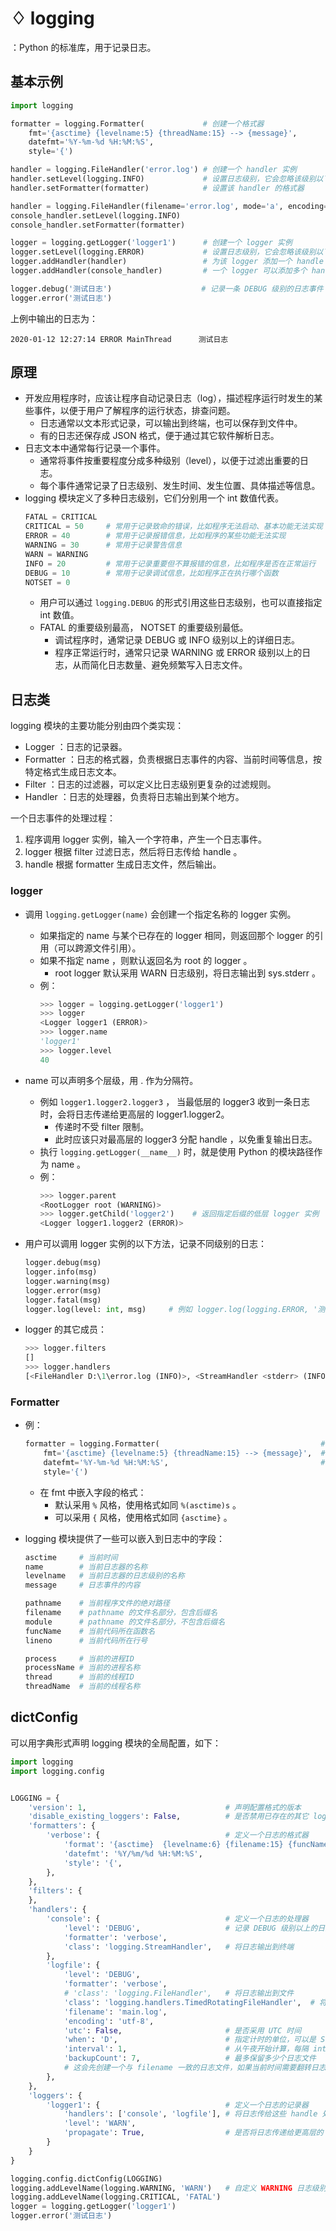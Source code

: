 # ♢ logging

：Python 的标准库，用于记录日志。

## 基本示例

```py
import logging

formatter = logging.Formatter(             # 创建一个格式器
    fmt='{asctime} {levelname:5} {threadName:15} --> {message}',
    datefmt='%Y-%m-%d %H:%M:%S',
    style='{')

handler = logging.FileHandler('error.log') # 创建一个 handler 实例
handler.setLevel(logging.INFO)             # 设置日志级别，它会忽略该级别以下的日志
handler.setFormatter(formatter)            # 设置该 handler 的格式器

handler = logging.FileHandler(filename='error.log', mode='a', encoding='utf-8') # 创建一个 handler 实例
console_handler.setLevel(logging.INFO)
console_handler.setFormatter(formatter)

logger = logging.getLogger('logger1')      # 创建一个 logger 实例
logger.setLevel(logging.ERROR)             # 设置日志级别，它会忽略该级别以下的日志
logger.addHandler(handler)                 # 为该 logger 添加一个 handle
logger.addHandler(console_handler)         # 一个 logger 可以添加多个 handle ，将日志同时传给它们

logger.debug('测试日志')                    # 记录一条 DEBUG 级别的日志事件
logger.error('测试日志')
```

上例中输出的日志为：
```
2020-01-12 12:27:14 ERROR MainThread      测试日志
```

## 原理

- 开发应用程序时，应该让程序自动记录日志（log），描述程序运行时发生的某些事件，以便于用户了解程序的运行状态，排查问题。
  - 日志通常以文本形式记录，可以输出到终端，也可以保存到文件中。
  - 有的日志还保存成 JSON 格式，便于通过其它软件解析日志。
- 日志文本中通常每行记录一个事件。
  - 通常将事件按重要程度分成多种级别（level），以便于过滤出重要的日志。
  - 每个事件通常记录了日志级别、发生时间、发生位置、具体描述等信息。
- logging 模块定义了多种日志级别，它们分别用一个 int 数值代表。
  ```py
  FATAL = CRITICAL
  CRITICAL = 50     # 常用于记录致命的错误，比如程序无法启动、基本功能无法实现
  ERROR = 40        # 常用于记录报错信息，比如程序的某些功能无法实现
  WARNING = 30      # 常用于记录警告信息
  WARN = WARNING
  INFO = 20         # 常用于记录重要但不算报错的信息，比如程序是否在正常运行
  DEBUG = 10        # 常用于记录调试信息，比如程序正在执行哪个函数
  NOTSET = 0
  ```
  - 用户可以通过 `logging.DEBUG` 的形式引用这些日志级别，也可以直接指定 int 数值。
  - FATAL 的重要级别最高， NOTSET 的重要级别最低。
    - 调试程序时，通常记录 DEBUG 或 INFO 级别以上的详细日志。
    - 程序正常运行时，通常只记录 WARNING 或 ERROR 级别以上的日志，从而简化日志数量、避免频繁写入日志文件。

## 日志类

logging 模块的主要功能分别由四个类实现：
- Logger ：日志的记录器。
- Formatter ：日志的格式器，负责根据日志事件的内容、当前时间等信息，按特定格式生成日志文本。
- Filter ：日志的过滤器，可以定义比日志级别更复杂的过滤规则。
- Handler ：日志的处理器，负责将日志输出到某个地方。

一个日志事件的处理过程：
1. 程序调用 logger 实例，输入一个字符串，产生一个日志事件。
2. logger 根据 filter 过滤日志，然后将日志传给 handle 。
3. handle 根据 formatter 生成日志文件，然后输出。

### logger

- 调用 `logging.getLogger(name)` 会创建一个指定名称的 logger 实例。
  - 如果指定的 name 与某个已存在的 logger 相同，则返回那个 logger 的引用（可以跨源文件引用）。
  - 如果不指定 name ，则默认返回名为 root 的 logger 。
    - root logger 默认采用 WARN 日志级别，将日志输出到 sys.stderr 。
  - 例：
    ```py
    >>> logger = logging.getLogger('logger1')
    >>> logger             
    <Logger logger1 (ERROR)>
    >>> logger.name
    'logger1'
    >>> logger.level
    40
    ```
  
- name 可以声明多个层级，用 . 作为分隔符。
  - 例如 `logger1.logger2.logger3` ， 当最低层的 logger3 收到一条日志时，会将日志传递给更高层的 logger1.logger2。
    - 传递时不受 filter 限制。
    - 此时应该只对最高层的 logger3 分配 handle ，以免重复输出日志。
  - 执行 `logging.getLogger(__name__)` 时，就是使用 Python 的模块路径作为 name 。
  - 例：
    ```py
    >>> logger.parent
    <RootLogger root (WARNING)>
    >>> logger.getChild('logger2')    # 返回指定后缀的低层 logger 实例
    <Logger logger1.logger2 (ERROR)>
    ```

- 用户可以调用 logger 实例的以下方法，记录不同级别的日志：
  ```py
  logger.debug(msg)
  logger.info(msg)
  logger.warning(msg)
  logger.error(msg)
  logger.fatal(msg)
  logger.log(level: int, msg)     # 例如 logger.log(logging.ERROR, '测试日志')
  ```

- logger 的其它成员：
  ```py
  >>> logger.filters 
  []
  >>> logger.handlers
  [<FileHandler D:\1\error.log (INFO)>, <StreamHandler <stderr> (INFO)>]
  ```

### Formatter

- 例：
  ```py
  formatter = logging.Formatter(                                    # 创建一个格式器
      fmt='{asctime} {levelname:5} {threadName:15} --> {message}',  # 设置每个日志事件的格式化字符串
      datefmt='%Y-%m-%d %H:%M:%S',                                  # 设置 asctime 时间字段的格式化字符串
      style='{')
  ```
  - 在 fmt 中嵌入字段的格式：
    - 默认采用 `%` 风格，使用格式如同 `%(asctime)s` 。
    - 可以采用 `{` 风格，使用格式如同 `{asctime}` 。

- logging 模块提供了一些可以嵌入到日志中的字段：
  ```sh
  asctime     # 当前时间
  name        # 当前日志器的名称
  levelname   # 当前日志器的日志级别的名称
  message     # 日志事件的内容

  pathname    # 当前程序文件的绝对路径
  filename    # pathname 的文件名部分，包含后缀名
  module      # pathname 的文件名部分，不包含后缀名
  funcName    # 当前代码所在函数名
  lineno      # 当前代码所在行号

  process     # 当前的进程ID
  processName # 当前的进程名称
  thread      # 当前的线程ID
  threadName  # 当前的线程名称
  ```

## dictConfig

可以用字典形式声明 logging 模块的全局配置，如下：
```py
import logging
import logging.config


LOGGING = {
    'version': 1,                               # 声明配置格式的版本
    'disable_existing_loggers': False,          # 是否禁用已存在的其它 logger 实例
    'formatters': {
        'verbose': {                            # 定义一个日志的格式器
            'format': '{asctime}  {levelname:6} {filename:15} {funcName:15} L{lineno:<8} {message}',
            'datefmt': '%Y/%m/%d %H:%M:%S',
            'style': '{',
        },
    },
    'filters': {
    },
    'handlers': {
        'console': {                            # 定义一个日志的处理器
            'level': 'DEBUG',                   # 记录 DEBUG 级别以上的日志
            'formatter': 'verbose',
            'class': 'logging.StreamHandler',   # 将日志输出到终端
        },
        'logfile': {
            'level': 'DEBUG',
            'formatter': 'verbose',
            # 'class': 'logging.FileHandler',   # 将日志输出到文件
            'class': 'logging.handlers.TimedRotatingFileHandler',  # 将日志输出到文件，并按时间自动翻转文件
            'filename': 'main.log',
            'encoding': 'utf-8',
            'utc': False,                       # 是否采用 UTC 时间
            'when': 'D',                        # 指定计时的单位，可以是 S、M、H、D 等
            'interval': 1,                      # 从午夜开始计算，每隔 interval x when 时长就创建一个日志文件
            'backupCount': 7,                   # 最多保留多少个日志文件
            # 这会先创建一个与 filename 一致的日志文件，如果当前时间需要翻转日志，则将原日志文件重命名，比如改成 main.log.2020-01-12
        },
    },
    'loggers': {
        'logger1': {                            # 定义一个日志的记录器
            'handlers': ['console', 'logfile'], # 将日志传给这些 handle 处理
            'level': 'WARN',
            'propagate': True,                  # 是否将日志传递给更高层的 logger
        }
    }
}

logging.config.dictConfig(LOGGING)
logging.addLevelName(logging.WARNING, 'WARN')   # 自定义 WARNING 日志级别显示的字符串名称
logging.addLevelName(logging.CRITICAL, 'FATAL')
logger = logging.getLogger('logger1')
logger.error('测试日志')
```
